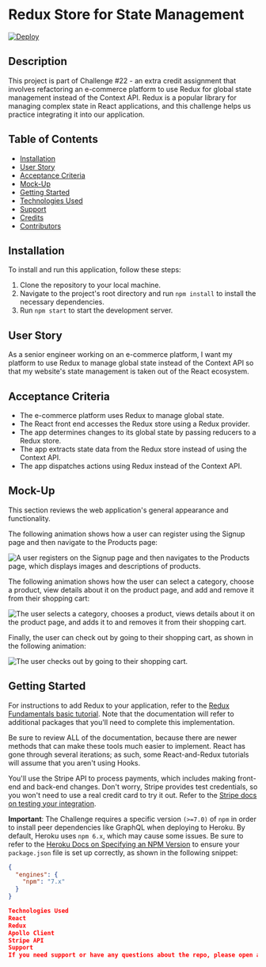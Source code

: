 # Redux Store for State Management

[![Deploy](https://www.herokucdn.com/deploy/button.svg)]()

## Description

This project is part of Challenge #22 - an extra credit assignment that involves refactoring an e-commerce platform to use Redux for global state management instead of the Context API. Redux is a popular library for managing complex state in React applications, and this challenge helps us practice integrating it into our application.

## Table of Contents
- [Installation](#installation)
- [User Story](#user-story)
- [Acceptance Criteria](#acceptance-criteria)
- [Mock-Up](#mock-up)
- [Getting Started](#getting-started)
- [Technologies Used](#technologies-used)
- [Support](#support)
- [Credits](#credits)
- [Contributors](#contributors)

## Installation

To install and run this application, follow these steps:
1. Clone the repository to your local machine.
2. Navigate to the project's root directory and run `npm install` to install the necessary dependencies.
3. Run `npm start` to start the development server.

## User Story

As a senior engineer working on an e-commerce platform, I want my platform to use Redux to manage global state instead of the Context API so that my website's state management is taken out of the React ecosystem.

## Acceptance Criteria

- The e-commerce platform uses Redux to manage global state.
- The React front end accesses the Redux store using a Redux provider.
- The app determines changes to its global state by passing reducers to a Redux store.
- The app extracts state data from the Redux store instead of using the Context API.
- The app dispatches actions using Redux instead of the Context API.

## Mock-Up

This section reviews the web application's general appearance and functionality.

The following animation shows how a user can register using the Signup page and then navigate to the Products page:

![A user registers on the Signup page and then navigates to the Products page, which displays images and descriptions of products.](./Assets/22-state-homework-demo-01.gif)

The following animation shows how the user can select a category, choose a product, view details about it on the product page, and add and remove it from their shopping cart:

![The user selects a category, chooses a product, views details about it on the product page, and adds it to and removes it from their shopping cart.](./Assets/22-state-homework-demo-02.gif)

Finally, the user can check out by going to their shopping cart, as shown in the following animation:

![The user checks out by going to their shopping cart.](./Assets/22-state-homework-demo-03.gif)

## Getting Started

For instructions to add Redux to your application, refer to the [Redux Fundamentals basic tutorial](https://redux.js.org/basics/basic-tutorial). Note that the documentation will refer to additional packages that you'll need to complete this implementation.

Be sure to review ALL of the documentation, because there are newer methods that can make these tools much easier to implement. React has gone through several iterations; as such, some React-and-Redux tutorials will assume that you aren't using Hooks.

You'll use the Stripe API to process payments, which includes making front-end and back-end changes. Don't worry, Stripe provides test credentials, so you won't need to use a real credit card to try it out. Refer to the [Stripe docs on testing your integration](https://stripe.com/docs/testing).

**Important**: The Challenge requires a specific version `(>=7.0)` of `npm` in order to install peer dependencies like GraphQL when deploying to Heroku. By default, Heroku uses `npm 6.x`, which may cause some issues. Be sure to refer to the [Heroku Docs on Specifying an NPM Version](https://devcenter.heroku.com/articles/nodejs-support#specifying-an-npm-version) to ensure your `package.json` file is set up correctly, as shown in the following snippet:

```json
{
  "engines": {
    "npm": "7.x"
  }
}

Technologies Used
React
Redux
Apollo Client
Stripe API
Support
If you need support or have any questions about the repo, please open an issue or contact me via email at hannahkchung88@gmail.com. You can find more of my work on my GitHub, AlanPaccor